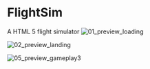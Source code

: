 # FlightSim
A HTML 5 flight simulator
![01_preview_loading](https://user-images.githubusercontent.com/73163003/136676031-80eaa6c6-a4fe-4ac8-814f-a3d983f42ba6.jpg)

![02_preview_landing](https://user-images.githubusercontent.com/73163003/136676026-f77ea16b-d065-41bc-b475-f240a9656225.jpg)

![05_preview_gameplay3](https://user-images.githubusercontent.com/73163003/136676039-43d87889-4e25-418c-a8b4-8ecab4206ec7.jpg)
